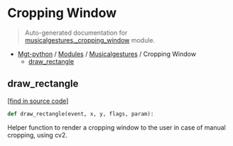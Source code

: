 # Cropping Window

> Auto-generated documentation for [musicalgestures._cropping_window](https://github.com/fourMs/MGT-python/blob/master/musicalgestures/_cropping_window.py) module.

- [Mgt-python](../README.md#mgt-python) / [Modules](../MODULES.md#mgt-python-modules) / [Musicalgestures](index.md#musicalgestures) / Cropping Window
    - [draw_rectangle](#draw_rectangle)

## draw_rectangle

[[find in source code]](https://github.com/fourMs/MGT-python/blob/master/musicalgestures/_cropping_window.py#L11)

```python
def draw_rectangle(event, x, y, flags, param):
```

Helper function to render a cropping window to the user in case of manual cropping, using cv2.
